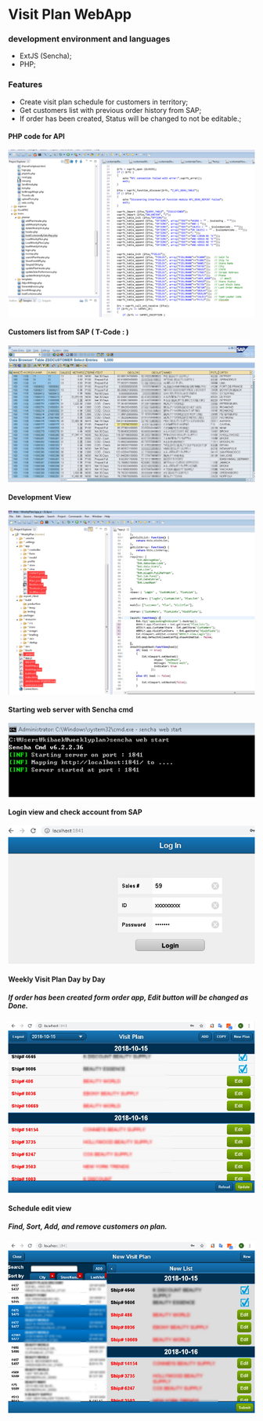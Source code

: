 # Visit Plan WebApp


### development environment and languages
- ExtJS (Sencha);
- PHP;

### Features
- Create visit plan schedule for customers in territory;
- Get customers list with previous order history from SAP;
- If order has been created, Status will be changed to not be editable.;


#### PHP code for API
![GitHub Logo](/img/phpcode.jpg)

#### Customers list from SAP ( T-Code : )
![GitHub Logo](/img/SAP.jpg)

#### Development View
![GitHub Logo](/img/DevView.jpg)

#### Starting web server with Sencha cmd
![GitHub Logo](/img/StartWeb.jpg)

#### Login view and check account from SAP
![GitHub Logo](/img/Login.jpg)

#### Weekly Visit Plan Day by Day
##### If order has been created form order app, Edit button will be changed as Done.
![GitHub Logo](/img/Plan1.jpg)

#### Schedule edit view
##### Find, Sort, Add, and remove customers on plan.
![GitHub Logo](/img/Plan2.jpg)
